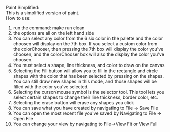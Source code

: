 Paint Simplified: <br />
This is a simplified version of paint. <br />
How to use: <br />
1) run the command: make run clean <br />
2) the options are all on the left hand side <br />
3) You can select any color from the 6 six color in the palette and the color choosen will display on the 7th box. If you select a custom color from the colorChooser, then pressing the 7th box will display the color you've choosen, and the colorChooser box will also the display the color you've choosen. <br />
4) You must select a shape, line thickness, and color to draw on the canvas <br />
5) Selecting the Fill button will allow you to fill in the rectangle and circle shapes with the color that has been selected by pressing on the shapes. You can still draw new shapes in this mode, and those shapes will be filled with the color you've selected. <br />
6) Selecting the cursor/mouse symbol is the selector tool. This tool lets you select certain shapes to change their line thickness, border color, etc. <br />
7) Selecting the erase button will erase any shapes you click <br />
8) You can save what you have created by navigating to File -> Save File <br />
9) You can open the most recent file you've saved by Navigating to File -> Open File <br />
10) You can change your view by navigating to File->View Fit or View Full <br />
